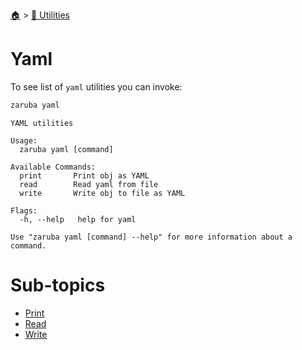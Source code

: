 <!--startTocHeader-->
[🏠](../../README.md) > [🔧 Utilities](../README.md)
# Yaml
<!--endTocHeader-->

To see list of `yaml` utilities you can invoke:

<!--startCode-->
```bash
zaruba yaml
```

````
YAML utilities

Usage:
  zaruba yaml [command]

Available Commands:
  print       Print obj as YAML
  read        Read yaml from file
  write       Write obj to file as YAML

Flags:
  -h, --help   help for yaml

Use "zaruba yaml [command] --help" for more information about a command.
````
<!--endCode-->

<!--startTocSubTopic-->
# Sub-topics
* [Print](print.md)
* [Read](read.md)
* [Write](write.md)
<!--endTocSubTopic-->